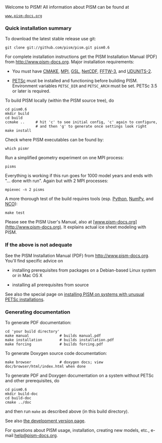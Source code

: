 Welcome to PISM!  All information about PISM can be found at

[`www.pism-docs.org`](http://www.pism-docs.org)

### Quick installation summary

To download the latest stable release use git:

    git clone git://github.com/pism/pism.git pism0.6

For complete installation instructions get the PISM Installation Manual (PDF)
from http://www.pism-docs.org.  Major installation requirements:

- You must have [CMAKE](http://www.cmake.org/),
  [MPI](http://www.mcs.anl.gov/mpi/),
  [GSL](http://www.gnu.org/software/gsl/),
  [NetCDF](http://www.unidata.ucar.edu/software/netcdf/),
  [FFTW-3](http://www.fftw.org),
  and [UDUNITS-2](http://www.unidata.ucar.edu/software/udunits/).

- [PETSc](http://www-unix.mcs.anl.gov/petsc/) must be installed and functioning
  before building PISM.  Environment variables `PETSC_DIR` and `PETSC_ARCH`
  must be set.  PETSc 3.5 or later is required.

To build PISM locally (within the PISM source tree), do

    cd pism0.6
    mkdir build
    cd build
    ccmake ..     # hit 'c' to see initial config, 'c' again to configure,
                  # and then 'g' to generate once settings look right
    make install

Check where PISM executables can be found by:

    which pismr

Run a simplified geometry experiment on one MPI process:

    pisms

Everything is working if this run goes for 1000 model years and ends with
"... done with run".  Again but with 2 MPI processes:

    mpiexec -n 2 pisms

A more thorough test of the build requires tools (esp. [Python](https://www.python.org/), [NumPy](http://www.numpy.org/), and [NCO](http://nco.sourceforge.net/)):

    make test

Please see the PISM User's Manual, also at [www.pism-docs.org](http://www.pism-docs.org).
It explains actual ice sheet modeling with PISM.


### If the above is not adequate

See the PISM Installation Manual (PDF) from http://www.pism-docs.org.  You'll find specific advice on

- installing prerequisites from packages on a Debian-based Linux system or in Mac OS X

- installing all prerequisites from source

See also the special page on [installing PISM on systems with unusual PETSc installations](http://www.pism-docs.org/wiki/doku.php?id=manual_petsc_setup).


### Generating documentation

To generate PDF documentation:

    cd 'your build directory'
    make manual              # builds manual.pdf
    make installation        # builds installation.pdf
    make forcing             # builds forcing.pdf

To generate Doxygen source code documentation:

    make browser             # doxygen docs; view doc/browser/html/index.html when done

To generate PDF and Doxygen documentation on a system without PETSc and other prerequisites, do

    cd pism0.6
    mkdir build-doc
    cd build-doc
    cmake ../doc

and then run `make` as described above (in this build directory).

See also [the development version page](http://www.pism-docs.org/wiki/doku.php?id=development_version).

For questions about PISM usage, installation, creating new models, etc.,
e-mail <help@pism-docs.org>.

